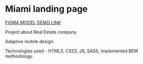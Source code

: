 # Miami landing page
[FIGMA MODEL](https://www.figma.com/file/nHz8bflIwJaWP3P99vKTH5/miami_home_new?node-id=0%3A2)
[DEMO LINK](https://V2473.github.io/layout_miami/)

Project about Real Estate company.

Adaptive mobile design.

Technologies used - HTML5, CSS3, JS, SASS.
Implemented BEM methodology.

